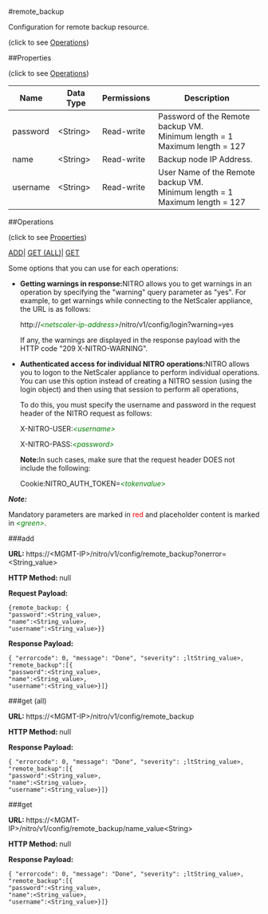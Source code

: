 #remote_backup



Configuration for remote backup resource.

<span>(click to see [Operations](#operations))</span>



##Properties 

<span>(click to see [Operations](#operations))</span>





<table><thead><tr><th>Name</th><th>Data Type</th><th>Permissions</th><th>Description</th></tr></thead><tbody><tr><td>password</td><td>&lt;String></td><td>Read-write</td><td>Password of the Remote backup VM.<br>Minimum length = 1<br>Maximum length = 127</td></tr><tr><td>name</td><td>&lt;String></td><td>Read-write</td><td>Backup node IP Address.</td></tr><tr><td>username</td><td>&lt;String></td><td>Read-write</td><td>User Name of the Remote backup VM.<br>Minimum length = 1<br>Maximum length = 127</td></tr></tbody></table>

##Operations 

<span>(click to see [Properties](#properties))</span>





[ADD](#add)| [GET (ALL)](#get-all)| [GET](#get)





Some options that you can use for each operations:

<ul><li><p><b>Getting warnings in response:</b>NITRO allows you to get warnings in an operation by specifying the "warning" query parameter as "yes". For example, to get warnings while connecting to the NetScaler appliance, the URL is as follows:</p><p>http://<span style="color:green;font-style:italic;">&lt;netscaler-ip-address&gt;</span>/nitro/v1/config/login?warning=yes</p><p>If any, the warnings are displayed in the response payload with the HTTP code "209 X-NITRO-WARNING".</p></li><li><p><b>Authenticated access for individual NITRO operations:</b>NITRO allows you to logon to the NetScaler appliance to perform individual operations. You can use this option instead of creating a NITRO session (using the login object) and then using that session to perform all operations,</p><p>To do this, you must specify the username and password in the request header of the NITRO request as follows:</p><p>X-NITRO-USER:<span style="color:green;font-style:italic;">&lt;username&gt;</span></p><p>X-NITRO-PASS:<span style="color:green;font-style:italic;">&lt;password&gt;</span></p><p><b>Note:</b>In such cases, make sure that the request header DOES not include the following:</p><p>Cookie:NITRO_AUTH_TOKEN=<span style="color:green;font-style:italic;">&lt;tokenvalue&gt;</span></p></li></ul>







***Note:*** 

Mandatory parameters are marked in <span style="color:#FF0000;">red</span> and placeholder content is marked in <span style="color:green;font-style:italic">&lt;green&gt;</span>.



###add







<b>URL: </b>https://&lt;MGMT-IP&gt;/nitro/v1/config/remote_backup?onerror=&lt;String_value&gt;

<b>HTTP Method: </b>null

<b>Request Payload: </b>
```
{remote_backup: {
"password":<String_value>,
"name":<String_value>,
"username":<String_value>}}
```

<b>Response Payload: </b>
```
{ "errorcode": 0, "message": "Done", "severity": ;ltString_value>, "remote_backup":[{
"password":<String_value>,
"name":<String_value>,
"username":<String_value>}]}
```







###get (all)







<b>URL: </b>https://&lt;MGMT-IP&gt;/nitro/v1/config/remote_backup

<b>HTTP Method: </b>null

<b>Response Payload: </b>
```
{ "errorcode": 0, "message": "Done", "severity": ;ltString_value>, "remote_backup":[{
"password":<String_value>,
"name":<String_value>,
"username":<String_value>}]}
```







###get







<b>URL: </b>https://&lt;MGMT-IP&gt;/nitro/v1/config/remote_backup/name_value&lt;String&gt;

<b>HTTP Method: </b>null

<b>Response Payload: </b>
```
{ "errorcode": 0, "message": "Done", "severity": ;ltString_value>, "remote_backup":[{
"password":<String_value>,
"name":<String_value>,
"username":<String_value>}]}
```







